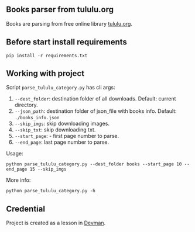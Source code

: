 ## Books parser from tululu.org

Books are parsing from free online library [tululu.org](https://tululu.org).

## Before start install requirements

~~~
pip install -r requirements.txt
~~~

## Working with project

Script `parse_tululu_category.py` has cli args:

1. `--dest_folder`: destination folder of all downloads. Default: current directory.
2. `--json_path`: destination folder of json_file with books info. Default: `./books_info.json`
3. `--skip_imgs`: skip downloading images.
4. `--skip_txt`: skip downloading txt.
5. `--start_page`: - first page number to parse.
6. `--end_page`: last page number to parse.

Usage:

~~~
python parse_tululu_category.py --dest_folder books --start_page 10 --end_page 15 --skip_imgs 
~~~

More info:

~~~
python parse_tululu_category.py -h
~~~

## Credential

Project is created as a lesson in [Devman](https://dvmn.org/modules/website-layout-for-pydev/). 


